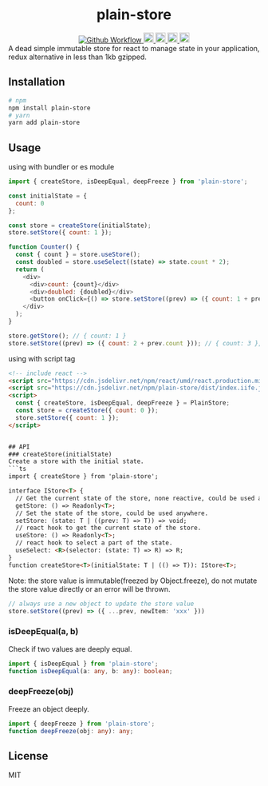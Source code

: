 <h1 align="center">plain-store</h1>
<div align="center">
  <a href="https://github.com/oe/plain-store/actions/workflows/build.yml">
    <img src="https://github.com/oe/template-to-react/actions/workflows/build.yml/badge.svg" alt="Github Workflow">
  </a>
  <a href="#readme">
    <img src="https://img.shields.io/badge/%3C%2F%3E-typescript-blue" alt="code with typescript" height="20">
  </a>
  <a href="#readme">
    <img src="https://img.shields.io/badge/coverage-100%25-44CC11" alt="code coverage" height="20">
  </a>
  <a href="#readme">
    <img src="https://badge.fury.io/js/plain-store.svg" alt="npm version" height="20">
  </a>
  <a href="https://www.npmjs.com/package/plain-store">
    <img src="https://img.shields.io/npm/dm/plain-store.svg" alt="npm version" height="20">
  </a>
</div>
A dead simple immutable store for react to manage state in your application, redux alternative in less than 1kb gzipped.

## Installation
```bash
# npm
npm install plain-store
# yarn
yarn add plain-store
```

## Usage
using with bundler or es module
```javascript
import { createStore, isDeepEqual, deepFreeze } from 'plain-store';

const initialState = {
  count: 0
};

const store = createStore(initialState);
store.setStore({ count: 1 });

function Counter() {
  const { count } = store.useStore();
  const doubled = store.useSelect((state) => state.count * 2);
  return (
    <div>
      <div>count: {count}</div>
      <div>doubled: {doubled}</div>
      <button onClick={() => store.setStore((prev) => ({ count: 1 + prev.count }))}>Increment</button>
    </div>
  );
}

store.getStore(); // { count: 1 }
store.setStore((prev) => ({ count: 2 + prev.count })); // { count: 3 }, will trigger Counter re-render
```

using with script tag
```html
<!-- include react -->
<script src="https://cdn.jsdelivr.net/npm/react/umd/react.production.min.js"></script>
<script src="https://cdn.jsdelivr.net/npm/plain-store/dist/index.iife.js"></script>
<script>
  const { createStore, isDeepEqual, deepFreeze } = PlainStore;
  const store = createStore({ count: 0 });
  store.setStore({ count: 1 });
</script>


## API
### createStore(initialState)
Create a store with the initial state.
```ts
import { createStore } from 'plain-store';

interface IStore<T> {
  // Get the current state of the store, none reactive, could be used anywhere.
  getStore: () => Readonly<T>;
  // Set the state of the store, could be used anywhere.
  setStore: (state: T | ((prev: T) => T)) => void;
  // react hook to get the current state of the store.
  useStore: () => Readonly<T>;
  // react hook to select a part of the state.
  useSelect: <R>(selector: (state: T) => R) => R;
}
function createStore<T>(initialState: T | (() => T)): IStore<T>;
```

Note: the store value is immutable(freezed by Object.freeze), do not mutate the store value directly or an error will be thrown.
```ts
// always use a new object to update the store value
store.setStore((prev) => ({ ...prev, newItem: 'xxx' }))
```

### isDeepEqual(a, b)
Check if two values are deeply equal.
```ts
import { isDeepEqual } from 'plain-store';
function isDeepEqual(a: any, b: any): boolean;
```

### deepFreeze(obj)
Freeze an object deeply.
```ts
import { deepFreeze } from 'plain-store';
function deepFreeze(obj: any): any;
```

## License
MIT


